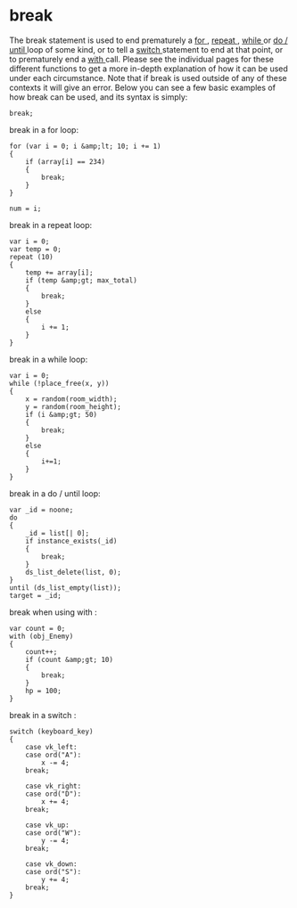 # break

The break statement is used to end prematurely a [ for ](for) , [
repeat ](repeat) , [ while ](while) or [ do / until
](do___until) loop of some kind, or to tell a [ switch ](switch)
statement to end at that point, or to prematurely end a [ with
](with) call. Please see the individual pages for these different
functions to get a more in-depth explanation of how it can be used under
each circumstance. Note that if break is used outside of any of these
contexts it will give an error. Below you can see a few basic examples
of how break can be used, and its syntax is simply:

``` gml
break;
```

break in a for loop:

``` gml
for (var i = 0; i &amp;lt; 10; i += 1)
{
    if (array[i] == 234)
    {
        break;
    }
}

num = i;
```

break in a repeat loop:

``` gml
var i = 0;
var temp = 0;
repeat (10)
{
    temp += array[i];
    if (temp &amp;gt; max_total)
    {
        break;
    }
    else
    {
        i += 1;
    }
}
```

break in a while loop:

``` gml
var i = 0;
while (!place_free(x, y))
{
    x = random(room_width);
    y = random(room_height);
    if (i &amp;gt; 50)
    {
        break;
    }
    else
    {
        i+=1;
    }
}
```

break in a do / until loop:

``` gml
var _id = noone;
do
{
    _id = list[| 0];
    if instance_exists(_id)
    {
        break;
    }
    ds_list_delete(list, 0);
}
until (ds_list_empty(list));
target = _id;
```

break when using with :

``` gml
var count = 0;
with (obj_Enemy)
{
    count++;
    if (count &amp;gt; 10)
    {
        break;
    }
    hp = 100;
}
```

break in a switch :

``` gml
switch (keyboard_key)
{
    case vk_left:
    case ord("A"):
        x -= 4;
    break;

    case vk_right:
    case ord("D"):
        x += 4;
    break;

    case vk_up:
    case ord("W"):
        y -= 4;
    break;

    case vk_down:
    case ord("S"):
        y += 4;
    break;
}
```
